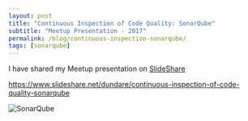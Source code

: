 ```yaml
---
layout: post
title: "Continuous Inspection of Code Quality: SonarQube"
subtitle: "Meetup Presentation - 2017"
permalink: /blog/continuous-inspection-sonarqube/
tags: [sonarqube]
---
```


I have shared my Meetup presentation on [SlideShare](https://www.slideshare.net/dundare/continuous-inspection-of-code-quality-sonarqube)

https://www.slideshare.net/dundare/continuous-inspection-of-code-quality-sonarqube

![SonarQube](emredundar.github.io/img/meetup-1.PNG "Continuous Inspection of Code Quality")

<br/>
